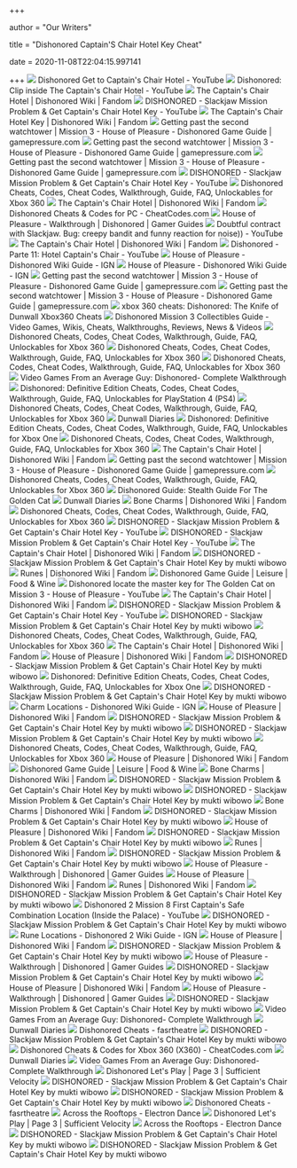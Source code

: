 +++
        
author = "Our Writers"
        
title = "Dishonored Captain'S Chair Hotel Key Cheat"
        
date = 2020-11-08T22:04:15.997141
        
+++
[ ![](https://i.ytimg.com/vi/LsztnJ8nYHQ/maxresdefault.jpg)](https://i.ytimg.com/vi/LsztnJ8nYHQ/maxresdefault.jpg) Dishonored Get to Captain's Chair Hotel - YouTube
[ ![](https://i.ytimg.com/vi/Fjyf11QJvkM/maxresdefault.jpg)](https://i.ytimg.com/vi/Fjyf11QJvkM/maxresdefault.jpg) Dishonored: Clip inside The Captain's Chair Hotel - YouTube
[ ![](https://static.wikia.nocookie.net/dishonoredvideogame/images/f/f2/Captains_Chair2.png/revision/latest?cb=20140830075139)](https://static.wikia.nocookie.net/dishonoredvideogame/images/f/f2/Captains_Chair2.png/revision/latest?cb=20140830075139) The Captain's Chair Hotel | Dishonored Wiki | Fandom
[ ![](https://i.ytimg.com/vi/6_nEUhujy-4/hqdefault.jpg)](https://i.ytimg.com/vi/6_nEUhujy-4/hqdefault.jpg) DISHONORED - Slackjaw Mission Problem & Get Captain's Chair Hotel Key -  YouTube
[ ![](https://static.wikia.nocookie.net/dishonored_gamepedia/images/5/52/Key.png/revision/latest/scale-to-width-down/256?cb=20121217205630)](https://static.wikia.nocookie.net/dishonored_gamepedia/images/5/52/Key.png/revision/latest/scale-to-width-down/256?cb=20121217205630) The Captain's Chair Hotel Key | Dishonored Wiki | Fandom
[ ![](https://guides.gamepressure.com/dishonored/gfx/word/1679851265.jpg)](https://guides.gamepressure.com/dishonored/gfx/word/1679851265.jpg) Getting past the second watchtower | Mission 3 - House of Pleasure -  Dishonored Game Guide | gamepressure.com
[ ![](https://guides.gamepressure.com/dishonored/gfx/word/1679851203.jpg)](https://guides.gamepressure.com/dishonored/gfx/word/1679851203.jpg) Getting past the second watchtower | Mission 3 - House of Pleasure -  Dishonored Game Guide | gamepressure.com
[ ![](https://guides.gamepressure.com/dishonored/gfx/word/1679851187.jpg)](https://guides.gamepressure.com/dishonored/gfx/word/1679851187.jpg) Getting past the second watchtower | Mission 3 - House of Pleasure -  Dishonored Game Guide | gamepressure.com
[ ![](https://i.ytimg.com/vi/EMmr4tpKnsU/hqdefault.jpg?sqp=-oaymwEiCKgBEF5IWvKriqkDFQgBFQAAAAAYASUAAMhCPQCAokN4AQ==&rs=AOn4CLDwX00qFXy14T5JRLiBvKebonbXfg)](https://i.ytimg.com/vi/EMmr4tpKnsU/hqdefault.jpg?sqp=-oaymwEiCKgBEF5IWvKriqkDFQgBFQAAAAAYASUAAMhCPQCAokN4AQ==&rs=AOn4CLDwX00qFXy14T5JRLiBvKebonbXfg) DISHONORED - Slackjaw Mission Problem & Get Captain's Chair Hotel Key -  YouTube
[ ![](https://i.ytimg.com/vi/pLOQVzBMunw/maxresdefault.jpg)](https://i.ytimg.com/vi/pLOQVzBMunw/maxresdefault.jpg) Dishonored Cheats, Codes, Cheat Codes, Walkthrough, Guide, FAQ, Unlockables  for Xbox 360
[ ![](https://static.wikia.nocookie.net/dishonoredvideogame/images/e/e2/Captains_Chair1.png/revision/latest/top-crop/width/300/height/300?cb=20140830082733)](https://static.wikia.nocookie.net/dishonoredvideogame/images/e/e2/Captains_Chair1.png/revision/latest/top-crop/width/300/height/300?cb=20140830082733) The Captain's Chair Hotel | Dishonored Wiki | Fandom
[ ![](http://www.cheatcodes.com/images/covers/17533.jpg)](http://www.cheatcodes.com/images/covers/17533.jpg) Dishonored Cheats & Codes for PC - CheatCodes.com
[ ![](https://i.ytimg.com/vi/IyKveuZV2eI/maxresdefault.jpg)](https://i.ytimg.com/vi/IyKveuZV2eI/maxresdefault.jpg) House of Pleasure - Walkthrough | Dishonored | Gamer Guides
[ ![](https://i.ytimg.com/vi/TwkpQXGIc_A/maxresdefault.jpg)](https://i.ytimg.com/vi/TwkpQXGIc_A/maxresdefault.jpg) Doubtful contract with Slackjaw. Bug: creepy bandit and funny reaction for  noise)) - YouTube
[ ![](https://static.wikia.nocookie.net/dishonoredvideogame/images/f/f2/Captains_Chair2.png/revision/latest/smart/width/200/height/200?cb=20140830075139)](https://static.wikia.nocookie.net/dishonoredvideogame/images/f/f2/Captains_Chair2.png/revision/latest/smart/width/200/height/200?cb=20140830075139) The Captain's Chair Hotel | Dishonored Wiki | Fandom
[ ![](https://i.ytimg.com/vi/uXhJbqi-MiE/hqdefault.jpg)](https://i.ytimg.com/vi/uXhJbqi-MiE/hqdefault.jpg) Dishonored - Parte 11: Hotel Captain's Chair - YouTube
[ ![](http://oyster.ignimgs.com/mediawiki/apis.ign.com/dishonored/c/cc/Guide_3_plans.jpg)](http://oyster.ignimgs.com/mediawiki/apis.ign.com/dishonored/c/cc/Guide_3_plans.jpg) House of Pleasure - Dishonored Wiki Guide - IGN
[ ![](https://oyster.ignimgs.com/mediawiki/apis.ign.com/dishonored/1/18/Guide_3_safe_artist.jpg?width=640)](https://oyster.ignimgs.com/mediawiki/apis.ign.com/dishonored/1/18/Guide_3_safe_artist.jpg?width=640) House of Pleasure - Dishonored Wiki Guide - IGN
[ ![](https://guides.gamepressure.com/dishonored/gfx/word/1679851218.jpg)](https://guides.gamepressure.com/dishonored/gfx/word/1679851218.jpg) Getting past the second watchtower | Mission 3 - House of Pleasure -  Dishonored Game Guide | gamepressure.com
[ ![](https://guides.gamepressure.com/dishonored/gfx/word/1679851234.jpg)](https://guides.gamepressure.com/dishonored/gfx/word/1679851234.jpg) Getting past the second watchtower | Mission 3 - House of Pleasure -  Dishonored Game Guide | gamepressure.com
[ ![](https://1.bp.blogspot.com/-RabHgCSdUqc/UZEI21jM4tI/AAAAAAAAA2U/7eVSepGVEKk/w1200-h630-p-k-no-nu/Dishonored+The+Knife+of+Dunwall.jpg)](https://1.bp.blogspot.com/-RabHgCSdUqc/UZEI21jM4tI/AAAAAAAAA2U/7eVSepGVEKk/w1200-h630-p-k-no-nu/Dishonored+The+Knife+of+Dunwall.jpg) xbox 360 cheats: Dishonored: The Knife of Dunwall Xbox360 Cheats
[ ![](http://vgfaq.com/wp-content/uploads/2012/10/Dishonored-Collectibles-Guide.jpg)](http://vgfaq.com/wp-content/uploads/2012/10/Dishonored-Collectibles-Guide.jpg) Dishonored Mission 3 Collectibles Guide - Video Games, Wikis, Cheats,  Walkthroughs, Reviews, News & Videos
[ ![](https://i.ytimg.com/vi/m4kaZYFcsb0/hqdefault.jpg)](https://i.ytimg.com/vi/m4kaZYFcsb0/hqdefault.jpg) Dishonored Cheats, Codes, Cheat Codes, Walkthrough, Guide, FAQ, Unlockables  for Xbox 360
[ ![](https://i.ytimg.com/vi/QD0qqcM0iuc/hqdefault.jpg)](https://i.ytimg.com/vi/QD0qqcM0iuc/hqdefault.jpg) Dishonored Cheats, Codes, Cheat Codes, Walkthrough, Guide, FAQ, Unlockables  for Xbox 360
[ ![](https://i.ytimg.com/vi/fZRdaU18848/maxresdefault.jpg)](https://i.ytimg.com/vi/fZRdaU18848/maxresdefault.jpg) Dishonored Cheats, Codes, Cheat Codes, Walkthrough, Guide, FAQ, Unlockables  for Xbox 360
[ ![](http://4.bp.blogspot.com/-Z7VoZquoedc/UHW46Z3BX9I/AAAAAAAAAEs/Ws98QLhuzNE/s1600/Dishonored-1.jpg)](http://4.bp.blogspot.com/-Z7VoZquoedc/UHW46Z3BX9I/AAAAAAAAAEs/Ws98QLhuzNE/s1600/Dishonored-1.jpg) Video Games From an Average Guy: Dishonored- Complete Walkthrough
[ ![](https://i.ytimg.com/vi/WpX96wsiGlQ/maxresdefault.jpg)](https://i.ytimg.com/vi/WpX96wsiGlQ/maxresdefault.jpg) Dishonored: Definitive Edition Cheats, Codes, Cheat Codes, Walkthrough,  Guide, FAQ, Unlockables for PlayStation 4 (PS4)
[ ![](https://i.ytimg.com/vi/QD0qqcM0iuc/maxresdefault.jpg)](https://i.ytimg.com/vi/QD0qqcM0iuc/maxresdefault.jpg) Dishonored Cheats, Codes, Cheat Codes, Walkthrough, Guide, FAQ, Unlockables  for Xbox 360
[ ![](https://1.bp.blogspot.com/-eniR_4lMXjw/X2iE0jYYKII/AAAAAAAAAds/eU31w_Ku0R0vjdPCu9iy8zfr0u0XDkKUgCLcBGAsYHQ/s1589/20200814181147_1.jpg)](https://1.bp.blogspot.com/-eniR_4lMXjw/X2iE0jYYKII/AAAAAAAAAds/eU31w_Ku0R0vjdPCu9iy8zfr0u0XDkKUgCLcBGAsYHQ/s1589/20200814181147_1.jpg) Dunwall Diaries
[ ![](https://i.ytimg.com/vi/ZeBChqsIgzo/maxresdefault.jpg)](https://i.ytimg.com/vi/ZeBChqsIgzo/maxresdefault.jpg) Dishonored: Definitive Edition Cheats, Codes, Cheat Codes, Walkthrough,  Guide, FAQ, Unlockables for Xbox One
[ ![](https://i.ytimg.com/vi/s8MD7ZTu2xY/maxresdefault.jpg)](https://i.ytimg.com/vi/s8MD7ZTu2xY/maxresdefault.jpg) Dishonored Cheats, Codes, Cheat Codes, Walkthrough, Guide, FAQ, Unlockables  for Xbox 360
[ ![](https://static.wikia.nocookie.net/dishonoredvideogame/images/6/60/Captains_Chair7.png/revision/latest/top-crop/width/300/height/300?cb=20140830083412)](https://static.wikia.nocookie.net/dishonoredvideogame/images/6/60/Captains_Chair7.png/revision/latest/top-crop/width/300/height/300?cb=20140830083412) The Captain's Chair Hotel | Dishonored Wiki | Fandom
[ ![](https://guides.gamepressure.com/dishonored/gfx/word/1679851250.jpg)](https://guides.gamepressure.com/dishonored/gfx/word/1679851250.jpg) Getting past the second watchtower | Mission 3 - House of Pleasure -  Dishonored Game Guide | gamepressure.com
[ ![](https://i.ytimg.com/vi/s8MD7ZTu2xY/hqdefault.jpg)](https://i.ytimg.com/vi/s8MD7ZTu2xY/hqdefault.jpg) Dishonored Cheats, Codes, Cheat Codes, Walkthrough, Guide, FAQ, Unlockables  for Xbox 360
[ ![](http://www.gamersheroes.com/wp-content/uploads/2012/10/Dishonored-Guide-Stealth-Guide-For-The-Golden-Cat.jpg)](http://www.gamersheroes.com/wp-content/uploads/2012/10/Dishonored-Guide-Stealth-Guide-For-The-Golden-Cat.jpg) Dishonored Guide: Stealth Guide For The Golden Cat
[ ![](https://1.bp.blogspot.com/-TiQrCFTWPyk/X2iEMI8RkQI/AAAAAAAAAdQ/t_IbcMdsU8U0tVLtpe6DWdhXrEtYhXn6wCLcBGAsYHQ/s1427/20200814180824_1.jpg)](https://1.bp.blogspot.com/-TiQrCFTWPyk/X2iEMI8RkQI/AAAAAAAAAdQ/t_IbcMdsU8U0tVLtpe6DWdhXrEtYhXn6wCLcBGAsYHQ/s1427/20200814180824_1.jpg) Dunwall Diaries
[ ![](https://static.wikia.nocookie.net/dishonoredvideogame/images/b/bc/Bone_charm.png/revision/latest/scale-to-width-down/340?cb=20121023214856)](https://static.wikia.nocookie.net/dishonoredvideogame/images/b/bc/Bone_charm.png/revision/latest/scale-to-width-down/340?cb=20121023214856) Bone Charms | Dishonored Wiki | Fandom
[ ![](https://i.ytimg.com/vi/Fzifk6GjQGA/hqdefault.jpg)](https://i.ytimg.com/vi/Fzifk6GjQGA/hqdefault.jpg) Dishonored Cheats, Codes, Cheat Codes, Walkthrough, Guide, FAQ, Unlockables  for Xbox 360
[ ![](https://i.ytimg.com/vi/Q0J8TKytpYg/hqdefault.jpg?sqp=-oaymwEiCKgBEF5IWvKriqkDFQgBFQAAAAAYASUAAMhCPQCAokN4AQ==&rs=AOn4CLCNvLZrzIKkblMjY4zh1lCVCQa9Og)](https://i.ytimg.com/vi/Q0J8TKytpYg/hqdefault.jpg?sqp=-oaymwEiCKgBEF5IWvKriqkDFQgBFQAAAAAYASUAAMhCPQCAokN4AQ==&rs=AOn4CLCNvLZrzIKkblMjY4zh1lCVCQa9Og) DISHONORED - Slackjaw Mission Problem & Get Captain's Chair Hotel Key -  YouTube
[ ![](https://i.ytimg.com/vi/SpZK_SxlVCQ/hqdefault.jpg?sqp=-oaymwEiCKgBEF5IWvKriqkDFQgBFQAAAAAYASUAAMhCPQCAokN4AQ==&rs=AOn4CLCl-ELTY2NvtJXhArbCffThP7MdQQ)](https://i.ytimg.com/vi/SpZK_SxlVCQ/hqdefault.jpg?sqp=-oaymwEiCKgBEF5IWvKriqkDFQgBFQAAAAAYASUAAMhCPQCAokN4AQ==&rs=AOn4CLCl-ELTY2NvtJXhArbCffThP7MdQQ) DISHONORED - Slackjaw Mission Problem & Get Captain's Chair Hotel Key -  YouTube
[ ![](https://static.wikia.nocookie.net/dishonoredvideogame/images/c/c1/Captains_Chair4.png/revision/latest/top-crop/width/150/height/150?cb=20140830083251)](https://static.wikia.nocookie.net/dishonoredvideogame/images/c/c1/Captains_Chair4.png/revision/latest/top-crop/width/150/height/150?cb=20140830083251) The Captain's Chair Hotel | Dishonored Wiki | Fandom
[ ![](https://i.ytimg.com/vi/Lsz1aFU9snI/maxresdefault.jpg)](https://i.ytimg.com/vi/Lsz1aFU9snI/maxresdefault.jpg) DISHONORED - Slackjaw Mission Problem & Get Captain's Chair Hotel Key by  mukti wibowo
[ ![](https://static.wikia.nocookie.net/dishonoredvideogame/images/6/60/Rune.png/revision/latest/scale-to-width-down/340?cb=20121023214906)](https://static.wikia.nocookie.net/dishonoredvideogame/images/6/60/Rune.png/revision/latest/scale-to-width-down/340?cb=20121023214906) Runes | Dishonored Wiki | Fandom
[ ![](https://imgv2-1-f.scribdassets.com/img/document/213677763/298x396/e21f1ca30c/1424845573?v=1)](https://imgv2-1-f.scribdassets.com/img/document/213677763/298x396/e21f1ca30c/1424845573?v=1) Dishonored Game Guide | Leisure | Food & Wine
[ ![](https://i.ytimg.com/vi/XWdAk-I0r6U/mqdefault.jpg)](https://i.ytimg.com/vi/XWdAk-I0r6U/mqdefault.jpg) Dishonored locate the master key for The Golden Cat on Mission 3 - House of  Pleasure - YouTube
[ ![](https://static.wikia.nocookie.net/dishonoredvideogame/images/d/db/Captains_Chair5.png/revision/latest/top-crop/width/150/height/150?cb=20140830083337)](https://static.wikia.nocookie.net/dishonoredvideogame/images/d/db/Captains_Chair5.png/revision/latest/top-crop/width/150/height/150?cb=20140830083337) The Captain's Chair Hotel | Dishonored Wiki | Fandom
[ ![](https://i.ytimg.com/vi/E810zI9XfK8/hqdefault.jpg?sqp=-oaymwEiCKgBEF5IWvKriqkDFQgBFQAAAAAYASUAAMhCPQCAokN4AQ==&rs=AOn4CLCmB8n_od995KMlXxzxARM7W5mslg)](https://i.ytimg.com/vi/E810zI9XfK8/hqdefault.jpg?sqp=-oaymwEiCKgBEF5IWvKriqkDFQgBFQAAAAAYASUAAMhCPQCAokN4AQ==&rs=AOn4CLCmB8n_od995KMlXxzxARM7W5mslg) DISHONORED - Slackjaw Mission Problem & Get Captain's Chair Hotel Key -  YouTube
[ ![](https://i.ytimg.com/vi/K4PFXyd1-vc/maxresdefault.jpg)](https://i.ytimg.com/vi/K4PFXyd1-vc/maxresdefault.jpg) DISHONORED - Slackjaw Mission Problem & Get Captain's Chair Hotel Key by  mukti wibowo
[ ![](https://i.ytimg.com/vi/YLpvD9d7O2M/hqdefault.jpg)](https://i.ytimg.com/vi/YLpvD9d7O2M/hqdefault.jpg) Dishonored Cheats, Codes, Cheat Codes, Walkthrough, Guide, FAQ, Unlockables  for Xbox 360
[ ![](https://static.wikia.nocookie.net/dishonoredvideogame/images/2/22/Captains_Chair3.png/revision/latest/top-crop/width/150/height/150?cb=20140830082840)](https://static.wikia.nocookie.net/dishonoredvideogame/images/2/22/Captains_Chair3.png/revision/latest/top-crop/width/150/height/150?cb=20140830082840) The Captain's Chair Hotel | Dishonored Wiki | Fandom
[ ![](https://static.wikia.nocookie.net/dishonoredvideogame/images/d/d3/Captains_Chair6.png/revision/latest/top-crop/width/300/height/300?cb=20140830083043)](https://static.wikia.nocookie.net/dishonoredvideogame/images/d/d3/Captains_Chair6.png/revision/latest/top-crop/width/300/height/300?cb=20140830083043) House of Pleasure | Dishonored Wiki | Fandom
[ ![](https://i.ytimg.com/vi/vjqwYwGaub8/maxresdefault.jpg)](https://i.ytimg.com/vi/vjqwYwGaub8/maxresdefault.jpg) DISHONORED - Slackjaw Mission Problem & Get Captain's Chair Hotel Key by  mukti wibowo
[ ![](https://i.ytimg.com/vi/tdwc4dpx1Yg/maxresdefault.jpg)](https://i.ytimg.com/vi/tdwc4dpx1Yg/maxresdefault.jpg) Dishonored: Definitive Edition Cheats, Codes, Cheat Codes, Walkthrough,  Guide, FAQ, Unlockables for Xbox One
[ ![](https://i.ytimg.com/vi/YYnYcEEqZEg/maxresdefault.jpg)](https://i.ytimg.com/vi/YYnYcEEqZEg/maxresdefault.jpg) DISHONORED - Slackjaw Mission Problem & Get Captain's Chair Hotel Key by  mukti wibowo
[ ![](http://oyster.ignimgs.com/mediawiki/apis.ign.com/dishonored/1/1b/Dishonored_logo.jpg)](http://oyster.ignimgs.com/mediawiki/apis.ign.com/dishonored/1/1b/Dishonored_logo.jpg) Charm Locations - Dishonored Wiki Guide - IGN
[ ![](https://static.wikia.nocookie.net/dishonoredvideogame/images/d/dc/Key_woman1.png/revision/latest/scale-to-width-down/340?cb=20131119204023)](https://static.wikia.nocookie.net/dishonoredvideogame/images/d/dc/Key_woman1.png/revision/latest/scale-to-width-down/340?cb=20131119204023) House of Pleasure | Dishonored Wiki | Fandom
[ ![](https://i.ytimg.com/vi/-s-SLy0-3f4/maxresdefault.jpg)](https://i.ytimg.com/vi/-s-SLy0-3f4/maxresdefault.jpg) DISHONORED - Slackjaw Mission Problem & Get Captain's Chair Hotel Key by  mukti wibowo
[ ![](https://i.ytimg.com/vi/7IlYnvjbV8A/maxresdefault.jpg)](https://i.ytimg.com/vi/7IlYnvjbV8A/maxresdefault.jpg) DISHONORED - Slackjaw Mission Problem & Get Captain's Chair Hotel Key by  mukti wibowo
[ ![](https://i.ytimg.com/vi/H5oLErMOufw/hqdefault.jpg)](https://i.ytimg.com/vi/H5oLErMOufw/hqdefault.jpg) Dishonored Cheats, Codes, Cheat Codes, Walkthrough, Guide, FAQ, Unlockables  for Xbox 360
[ ![](https://static.wikia.nocookie.net/dishonoredvideogame/images/5/52/Crowley_Guards.png/revision/latest/top-crop/width/300/height/300?cb=20131118163252)](https://static.wikia.nocookie.net/dishonoredvideogame/images/5/52/Crowley_Guards.png/revision/latest/top-crop/width/300/height/300?cb=20131118163252) House of Pleasure | Dishonored Wiki | Fandom
[ ![](https://imgv2-1-f.scribdassets.com/img/document/313208960/149x198/283c77e284/1545071762?v=1)](https://imgv2-1-f.scribdassets.com/img/document/313208960/149x198/283c77e284/1545071762?v=1) Dishonored Game Guide | Leisure | Food & Wine
[ ![](https://static.wikia.nocookie.net/dishonoredvideogame/images/b/bc/Bone_charms_art_book.jpg/revision/latest/top-crop/width/300/height/300?cb=20141206050827)](https://static.wikia.nocookie.net/dishonoredvideogame/images/b/bc/Bone_charms_art_book.jpg/revision/latest/top-crop/width/300/height/300?cb=20141206050827) Bone Charms | Dishonored Wiki | Fandom
[ ![](https://i.ytimg.com/vi/lmxAQWSVZNo/maxresdefault.jpg)](https://i.ytimg.com/vi/lmxAQWSVZNo/maxresdefault.jpg) DISHONORED - Slackjaw Mission Problem & Get Captain's Chair Hotel Key by  mukti wibowo
[ ![](https://i.ytimg.com/vi/E98CCgm3QIQ/maxresdefault.jpg)](https://i.ytimg.com/vi/E98CCgm3QIQ/maxresdefault.jpg) DISHONORED - Slackjaw Mission Problem & Get Captain's Chair Hotel Key by  mukti wibowo
[ ![](https://static.wikia.nocookie.net/dishonoredvideogame/images/5/57/Corrupted_Bonecharms_Dishonored_2.png/revision/latest/top-crop/width/220/height/220?cb=20190411085542)](https://static.wikia.nocookie.net/dishonoredvideogame/images/5/57/Corrupted_Bonecharms_Dishonored_2.png/revision/latest/top-crop/width/220/height/220?cb=20190411085542) Bone Charms | Dishonored Wiki | Fandom
[ ![](https://i.ytimg.com/vi/d2WxA6cMd00/maxresdefault.jpg)](https://i.ytimg.com/vi/d2WxA6cMd00/maxresdefault.jpg) DISHONORED - Slackjaw Mission Problem & Get Captain's Chair Hotel Key by  mukti wibowo
[ ![](https://static.wikia.nocookie.net/dishonoredvideogame/images/b/b4/Havelock_callista.png/revision/latest/top-crop/width/300/height/300?cb=20140321000757)](https://static.wikia.nocookie.net/dishonoredvideogame/images/b/b4/Havelock_callista.png/revision/latest/top-crop/width/300/height/300?cb=20140321000757) House of Pleasure | Dishonored Wiki | Fandom
[ ![](https://i.ytimg.com/vi/eLZC49Om3tc/maxresdefault.jpg)](https://i.ytimg.com/vi/eLZC49Om3tc/maxresdefault.jpg) DISHONORED - Slackjaw Mission Problem & Get Captain's Chair Hotel Key by  mukti wibowo
[ ![](https://static.wikia.nocookie.net/dishonoredvideogame/images/f/fe/Dishonored_2_20161203223947.jpg/revision/latest/top-crop/width/300/height/300?cb=20161208145918)](https://static.wikia.nocookie.net/dishonoredvideogame/images/f/fe/Dishonored_2_20161203223947.jpg/revision/latest/top-crop/width/300/height/300?cb=20161208145918) Runes | Dishonored Wiki | Fandom
[ ![](https://i.ytimg.com/vi/QqRGxpnLKrc/maxresdefault.jpg)](https://i.ytimg.com/vi/QqRGxpnLKrc/maxresdefault.jpg) DISHONORED - Slackjaw Mission Problem & Get Captain's Chair Hotel Key by  mukti wibowo
[ ![](https://www.gamerguides.com/assets/guides/resize1140x-/18/109077-1433804400.jpg)](https://www.gamerguides.com/assets/guides/resize1140x-/18/109077-1433804400.jpg) House of Pleasure - Walkthrough | Dishonored | Gamer Guides
[ ![](https://static.wikia.nocookie.net/dishonoredvideogame/images/7/77/House_of_pleasure1.png/revision/latest/scale-to-width-down/340?cb=20141007044816)](https://static.wikia.nocookie.net/dishonoredvideogame/images/7/77/House_of_pleasure1.png/revision/latest/scale-to-width-down/340?cb=20141007044816) House of Pleasure | Dishonored Wiki | Fandom
[ ![](https://static.wikia.nocookie.net/dishonoredvideogame/images/9/9b/HeartAndRune.png/revision/latest?cb=20120630021300)](https://static.wikia.nocookie.net/dishonoredvideogame/images/9/9b/HeartAndRune.png/revision/latest?cb=20120630021300) Runes | Dishonored Wiki | Fandom
[ ![](https://i.ytimg.com/vi/2f1As7uThq0/maxresdefault.jpg)](https://i.ytimg.com/vi/2f1As7uThq0/maxresdefault.jpg) DISHONORED - Slackjaw Mission Problem & Get Captain's Chair Hotel Key by  mukti wibowo
[ ![](https://i.ytimg.com/vi/XJhrrN51EPQ/maxresdefault.jpg)](https://i.ytimg.com/vi/XJhrrN51EPQ/maxresdefault.jpg) Dishonored 2 Mission 8 First Captain's Safe Combination Location (Inside  the Palace) - YouTube
[ ![](https://i.ytimg.com/vi/4TUPtZduvAY/maxresdefault.jpg)](https://i.ytimg.com/vi/4TUPtZduvAY/maxresdefault.jpg) DISHONORED - Slackjaw Mission Problem & Get Captain's Chair Hotel Key by  mukti wibowo
[ ![](https://oyster.ignimgs.com/mediawiki/apis.ign.com/dishonored-2/a/a1/D2_M2_Rune5_P2.jpg)](https://oyster.ignimgs.com/mediawiki/apis.ign.com/dishonored-2/a/a1/D2_M2_Rune5_P2.jpg) Rune Locations - Dishonored 2 Wiki Guide - IGN
[ ![](https://static.wikia.nocookie.net/dishonoredvideogame/images/6/6f/Screens04_gold_room.png/revision/latest/top-crop/width/300/height/300?cb=20131112015423)](https://static.wikia.nocookie.net/dishonoredvideogame/images/6/6f/Screens04_gold_room.png/revision/latest/top-crop/width/300/height/300?cb=20131112015423) House of Pleasure | Dishonored Wiki | Fandom
[ ![](https://i.ytimg.com/vi/fQzmWcPxb8s/maxresdefault.jpg)](https://i.ytimg.com/vi/fQzmWcPxb8s/maxresdefault.jpg) DISHONORED - Slackjaw Mission Problem & Get Captain's Chair Hotel Key by  mukti wibowo
[ ![](https://www.gamerguides.com/assets/guides/resize1140x-/18/109082-1433890800.jpg)](https://www.gamerguides.com/assets/guides/resize1140x-/18/109082-1433890800.jpg) House of Pleasure - Walkthrough | Dishonored | Gamer Guides
[ ![](https://i.ytimg.com/vi/hC7C5FJoMGM/maxresdefault.jpg)](https://i.ytimg.com/vi/hC7C5FJoMGM/maxresdefault.jpg) DISHONORED - Slackjaw Mission Problem & Get Captain's Chair Hotel Key by  mukti wibowo
[ ![](https://static.wikia.nocookie.net/dishonoredvideogame/images/b/bc/Golden_cat2.png/revision/latest/scale-to-width-down/340?cb=20130528013639)](https://static.wikia.nocookie.net/dishonoredvideogame/images/b/bc/Golden_cat2.png/revision/latest/scale-to-width-down/340?cb=20130528013639) House of Pleasure | Dishonored Wiki | Fandom
[ ![](https://www.gamerguides.com/assets/guides/resize1140x-/18/109079-1433804400.jpg)](https://www.gamerguides.com/assets/guides/resize1140x-/18/109079-1433804400.jpg) House of Pleasure - Walkthrough | Dishonored | Gamer Guides
[ ![](https://i.ytimg.com/vi/7TASkUT_1sY/maxresdefault.jpg)](https://i.ytimg.com/vi/7TASkUT_1sY/maxresdefault.jpg) DISHONORED - Slackjaw Mission Problem & Get Captain's Chair Hotel Key by  mukti wibowo
[ ![](http://4.bp.blogspot.com/-RGEgRWuv3Bw/UHW6MlVGZbI/AAAAAAAAAE0/2ldXIcM3vK0/s1600/Dishonored-3.jpg)](http://4.bp.blogspot.com/-RGEgRWuv3Bw/UHW6MlVGZbI/AAAAAAAAAE0/2ldXIcM3vK0/s1600/Dishonored-3.jpg) Video Games From an Average Guy: Dishonored- Complete Walkthrough
[ ![](https://1.bp.blogspot.com/-ZACpLmnW2OQ/Xsda2Q-6jJI/AAAAAAAAASI/MfpuwWjax_UF0KKseu8h5-Kmzqxl7LHdQCK4BGAsYHg/w640-h360/delmasterwork.jpg)](https://1.bp.blogspot.com/-ZACpLmnW2OQ/Xsda2Q-6jJI/AAAAAAAAASI/MfpuwWjax_UF0KKseu8h5-Kmzqxl7LHdQCK4BGAsYHg/w640-h360/delmasterwork.jpg) Dunwall Diaries
[ ![](http://www.xboxone-hq.com/images/games/screenshots/640/430-dishonored-2-screenshot-1466609591_1466609591.jpg)](http://www.xboxone-hq.com/images/games/screenshots/640/430-dishonored-2-screenshot-1466609591_1466609591.jpg) Dishonored Cheats - fasrtheatre
[ ![](https://i.ytimg.com/vi/EEW4vQ9Ov-0/maxresdefault.jpg)](https://i.ytimg.com/vi/EEW4vQ9Ov-0/maxresdefault.jpg) DISHONORED - Slackjaw Mission Problem & Get Captain's Chair Hotel Key by  mukti wibowo
[ ![](https://i.ytimg.com/vi/YTZ3S5NqZ5I/maxresdefault.jpg)](https://i.ytimg.com/vi/YTZ3S5NqZ5I/maxresdefault.jpg) Dishonored Cheats & Codes for Xbox 360 (X360) - CheatCodes.com
[ ![](https://1.bp.blogspot.com/-00njDUqUEzo/X0ZqIKozmXI/AAAAAAAAAYQ/ZNk9LHLu7b0t5ayVuMgI1Xevco5EbdHKQCLcBGAsYHQ/s1600/20200812210032_1.jpg)](https://1.bp.blogspot.com/-00njDUqUEzo/X0ZqIKozmXI/AAAAAAAAAYQ/ZNk9LHLu7b0t5ayVuMgI1Xevco5EbdHKQCLcBGAsYHQ/s1600/20200812210032_1.jpg) Dunwall Diaries
[ ![](http://4.bp.blogspot.com/-E8EnHoCnf3k/UHXKvWQvGXI/AAAAAAAAAFI/pHGyJHh-pFM/s1600/Dishonored-2.jpg)](http://4.bp.blogspot.com/-E8EnHoCnf3k/UHXKvWQvGXI/AAAAAAAAAFI/pHGyJHh-pFM/s1600/Dishonored-2.jpg) Video Games From an Average Guy: Dishonored- Complete Walkthrough
[ ![](https://i.imgur.com/HlLtJyZ.png)](https://i.imgur.com/HlLtJyZ.png) Dishonored Let's Play | Page 3 | Sufficient Velocity
[ ![](https://i.ytimg.com/vi/6M6f4_6SuA0/maxresdefault.jpg)](https://i.ytimg.com/vi/6M6f4_6SuA0/maxresdefault.jpg) DISHONORED - Slackjaw Mission Problem & Get Captain's Chair Hotel Key by  mukti wibowo
[ ![](https://i.ytimg.com/vi/vgJ8efobnMg/maxresdefault.jpg)](https://i.ytimg.com/vi/vgJ8efobnMg/maxresdefault.jpg) DISHONORED - Slackjaw Mission Problem & Get Captain's Chair Hotel Key by  mukti wibowo
[ ![](https://fasrtheatre711.weebly.com/uploads/1/2/5/6/125651184/601964920.jpeg)](https://fasrtheatre711.weebly.com/uploads/1/2/5/6/125651184/601964920.jpeg) Dishonored Cheats - fasrtheatre
[ ![](http://www.electrondance.com/wp-content/uploads/2013/02/dishonored-rooftops.jpg)](http://www.electrondance.com/wp-content/uploads/2013/02/dishonored-rooftops.jpg) Across the Rooftops - Electron Dance
[ ![](https://i.imgur.com/PHkZ9C5.png)](https://i.imgur.com/PHkZ9C5.png) Dishonored Let's Play | Page 3 | Sufficient Velocity
[ ![](http://www.electrondance.com/wp-content/uploads/2013/02/thief-the-sword.jpg)](http://www.electrondance.com/wp-content/uploads/2013/02/thief-the-sword.jpg) Across the Rooftops - Electron Dance
[ ![](https://i.ytimg.com/vi/zY8wwEZAzhc/maxresdefault.jpg)](https://i.ytimg.com/vi/zY8wwEZAzhc/maxresdefault.jpg) DISHONORED - Slackjaw Mission Problem & Get Captain's Chair Hotel Key by  mukti wibowo
[ ![](https://i.ytimg.com/vi/ZlZdsQR42GI/maxresdefault.jpg)](https://i.ytimg.com/vi/ZlZdsQR42GI/maxresdefault.jpg) DISHONORED - Slackjaw Mission Problem & Get Captain's Chair Hotel Key by  mukti wibowo
